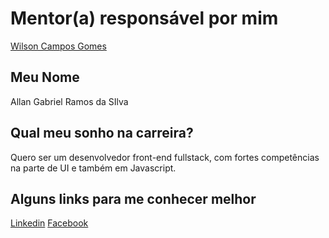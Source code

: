 # Mentor(a) responsável por mim

[Wilson Campos Gomes](/mentores/perfis/wilson_campos.md)

## Meu Nome

Allan Gabriel Ramos da SIlva

## Qual meu sonho na carreira?

Quero ser um desenvolvedor front-end fullstack, com fortes competências na parte de UI e também em Javascript.

## Alguns links para me conhecer melhor

[Linkedin](https://br.linkedin.com/in/allangabrielrds)
[Facebook](https://www.facebook.com/allangabrielrds)
